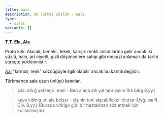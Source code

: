 ```yaml
---
title: aala
description: Ön Türkçe Sözlük - aala
type:
  - sıfat
variants: []
---
```

**T.T. Ela, Ala**

Proto kök: Alacalı, benekli, lekeli, karışık renkli anlamlarına gelir ancak iki yüzlü, hain, art niyetli, gizli düşüncelere sahip gibi mecazi anlamalr da tarihi süreçte yüklenmiştir.

[Aal](/pt/aal) "kırmızı, renk" sözcüğüyle ilgili olabilir ancak bu kantılı değildir.

Türkmence aala uzun ünlüyü kanıtlar. 

> a:la: atlı:ğ yol teŋri: men - Ben alaca atlı yol tanrısıyım (Irk bitig 8.yy.)

> kayu kišinig eti ala bolsar - kişinin teni alacalı/lekeli olursa (Uyğ. vııı ff. Civ. 8.yy.) (Burada vitirigo gibi bir hastalıktan söz etmek için kullanılmıştır)
